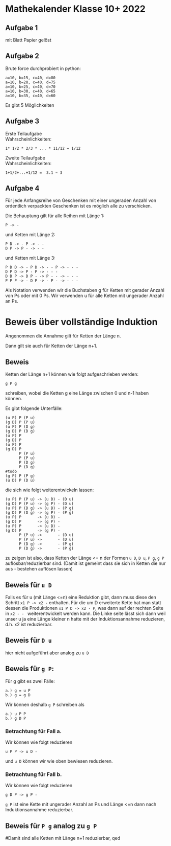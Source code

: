 # Mathekalender Klasse 10+ 2022

## Aufgabe 1
mit Blatt Papier gelöst

## Aufgabe 2
Brute force durchprobiert in python:
```
a=10, b=15, c=40, d=80
a=10, b=20, c=40, d=75
a=10, b=25, c=40, d=70
a=10, b=30, c=40, d=65
a=10, b=35, c=40, d=60
```
Es gibt 5 Möglichkeiten

## Aufgabe 3
Erste Teilaufgabe  
Wahrscheinlichkeiten:
```
1* 1/2 * 2/3 * ... * 11/12 = 1/12
```
Zweite Teilaufgabe  
Wahrscheinlichkeiten: 
```
1+1/2+...+1/12 =  3.1 ~ 3
```
## Aufgabe 4

Für jede Anfangsreihe von Geschenken mit einer ungeraden Anzahl von ordentlich verpackten Geschenken ist es möglich alle zu verschicken.

Die Behauptung gilt für alle Reihen mit Länge 1:
```
P -> -
```
und Ketten mit Länge 2:
```
P D -> - P -> - -
D P -> P - -> - -
```
und Ketten mit Länge 3:
```
P D D -> - P D -> - - P -> - - -
D P D -> P - P -> - - -
D D P -> D P - -> P - - -> - - -
P P P -> - D P -> - P - -> - - -
```

Als Notation verwenden wir die Buchstaben g für Ketten mit gerader Anzahl von Ps oder mit 0 Ps.
Wir verwenden u für alle Ketten mit ungerader Anzahl an Ps.

# Beweis über vollständige Induktion

Angenommen die Annahme gilt für Ketten der Länge n.

Dann gilt sie auch für Ketten der Länge n+1.

## Beweis

Ketten der Länge n+1 können wie folgt aufgeschrieben werden:
```
g P g
```
schreiben, wobei die Ketten g eine Länge zwischen 0 und n-1 haben können.

Es gibt folgende Unterfälle:
```
(u P) P (P u)
(g D) P (P u)
(u P) P (D g)
(g D) P (D g)
(u P) P 
(g D) P 
(u P) P 
(g D) P 
      P (P u)
      P (P u)
      P (D g)
      P (D g)
#todo
(g P) P (P g)
(u D) P (D u)
```
die sich wie folgt weiterentwickeln lassen:
```
(u P) P (P u) -> (u D) - (D u)
(g D) P (P u) -> (g P) - (D u)
(u P) P (D g) -> (u D) - (P g)
(g D) P (D g) -> (g P) - (P g)
(u P) P       -> (u D) - 
(g D) P       -> (g P) - 
(u P) P       -> (u D) - 
(g D) P       -> (g P) - 
      P (P u) ->       - (D u)
      P (P u) ->       - (D u)
      P (D g) ->       - (P g)
      P (D g) ->       - (P g)
```
zu zeigen ist also, dass Ketten der Länge <= n
der Formen `u D`, `D u`, `P g`, `g P` auflösbar/reduzierbar sind. (Damit ist gemeint dass sie sich in Ketten die nur aus - bestehen auflösen lassen)

## Beweis für `u D`
Falls es für u (mit Länge <=n) eine Reduktion gibt,
dann muss diese den Schritt `x1 P -> x2 -` enthalten.
Für die um D erweiterte Kette hat man statt dessen die Produktionen `x1 P D -> x2 - P`, was dann auf der 
rechten Seite in `x2 - - ` weiterentwickelt werden kann. Die Linke seite lässt sich dann weil unser u ja eine Länge kleiner n hatte mit der Induktionsannahme reduzieren, d.h. x2 ist reduzierbar.

## Beweis für `D u`
hier nicht aufgeführt aber analog zu `u D`

## Beweis für `g P`:
Für g gibt es zwei Fälle: 
```
a.) g = u P
b.) g = g D
```
Wir können deshalb `g P` schreiben als
```
a.) u P P
b.) g D P
```
### Betrachtung für Fall a.
Wir können wie folgt reduzieren
```
u P P -> u D - 
```
und `u D` können wir wie oben bewiesen reduzieren.
### Betrachtung für Fall b.
Wir können wie folgt reduzieren
```
g D P -> g P - 
```
`g P` ist eine Kette mit ungerader Anzahl an Ps und Länge <=n dann nach Induktionsannahme reduzierbar.

## Beweis für `P g` analog zu `g P`

#Damit sind alle Ketten mit Länge n+1 reduzierbar, qed




